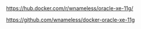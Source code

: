 ﻿#


https://hub.docker.com/r/wnameless/oracle-xe-11g/


https://github.com/wnameless/docker-oracle-xe-11g


